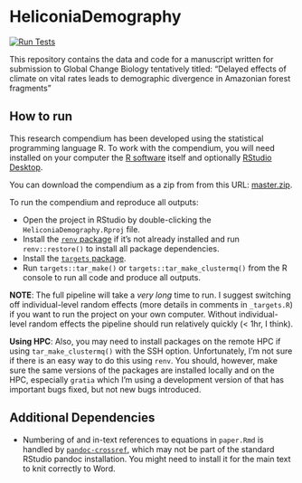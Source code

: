 
<!-- README.md is generated from README.Rmd. Please edit that file -->

# HeliconiaDemography

<!-- badges: start -->

[![Run
Tests](https://github.com/BrunaLab/HeliconiaDemography/actions/workflows/run-testthat.yaml/badge.svg)](https://github.com/BrunaLab/HeliconiaDemography/actions/workflows/run-testthat.yaml)

<!-- badges: end -->

This repository contains the data and code for a manuscript written for
submission to Global Change Biology tentatively titled: “Delayed effects
of climate on vital rates leads to demographic divergence in Amazonian
forest fragments”

## How to run

This research compendium has been developed using the statistical
programming language R. To work with the compendium, you will need
installed on your computer the [R
software](https://cloud.r-project.org/) itself and optionally [RStudio
Desktop](https://rstudio.com/products/rstudio/download/).

You can download the compendium as a zip from from this URL:
[master.zip](/archive/master.zip).

To run the compendium and reproduce all outputs:

-   Open the project in RStudio by double-clicking the
    `HeliconiaDemography.Rproj` file.
-   Install the [`renv`
    package](https://rstudio.github.io/renv/articles/renv.html) if it’s
    not already installed and run `renv::restore()` to install all
    package dependencies.
-   Install the [`targets` package](https://docs.ropensci.org/targets/).
-   Run `targets::tar_make()` or `targets::tar_make_clustermq()` from
    the R console to run all code and produce all outputs.

**NOTE**: The full pipeline will take a *very long* time to run. I
suggest switching off individual-level random effects (more details in
comments in `_targets.R`) if you want to run the project on your own
computer. Without individual-level random effects the pipeline should
run relatively quickly (&lt; 1hr, I think).

**Using HPC**: Also, you may need to install packages on the remote HPC
if using `tar_make_clustermq()` with the SSH option. Unfortunately, I’m
not sure if there is an easy way to do this using `renv`. You should,
however, make sure the same versions of the packages are installed
locally and on the HPC, especially `gratia` which I’m using a
development version of that has important bugs fixed, but not new bugs
introduced.

## Additional Dependencies

-   Numbering of and in-text references to equations in `paper.Rmd` is
    handled by
    [`pandoc-crossref`](https://github.com/lierdakil/pandoc-crossref),
    which may not be part of the standard RStudio pandoc installation.
    You might need to install it for the main text to knit correctly to
    Word.

<!--
### Licenses
-->
<!-- **Text and figures :** [CC-BY-4.0](http://creativecommons.org/licenses/by/4.0/) -->
<!-- <!-- **Code :** See the [DESCRIPTION](DESCRIPTION) file -->
<!-- **Data :** [CC-0](http://creativecommons.org/publicdomain/zero/1.0/) attribution requested in reuse -->
